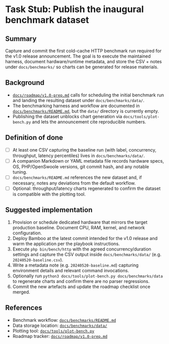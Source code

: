 # Task Stub: Publish the inaugural benchmark dataset

## Summary

Capture and commit the first cold-cache HTTP benchmark run required for the v1.0
release announcement. The goal is to execute the maintained harness, document
hardware/runtime metadata, and store the CSV + notes under `docs/benchmarks/`
so charts can be generated for release materials.

## Background

- [`docs/roadmap/v1.0-prep.md`](../roadmap/v1.0-prep.md) calls for scheduling the
  initial benchmark run and landing the resulting dataset under
  `docs/benchmarks/data/`.
- The benchmarking harness and workflow are documented in
  [`docs/benchmarks/README.md`](../benchmarks/README.md), but the `data/`
  directory is currently empty.
- Publishing the dataset unblocks chart generation via
  `docs/tools/plot-bench.py` and lets the announcement cite reproducible numbers.

## Definition of done

- [ ] At least one CSV capturing the baseline run (with label, concurrency,
      throughput, latency percentiles) lives in `docs/benchmarks/data/`.
- [ ] A companion Markdown or YAML metadata file records hardware specs, OS,
      PHP/OpenSwoole versions, git commit hash, and any notable tuning.
- [ ] `docs/benchmarks/README.md` references the new dataset and, if necessary,
      notes any deviations from the default workflow.
- [ ] Optional: throughput/latency charts regenerated to confirm the dataset is
      compatible with the plotting tool.

## Suggested implementation

1. Provision or schedule dedicated hardware that mirrors the target production
   baseline. Document CPU, RAM, kernel, and network configuration.
2. Deploy Bamboo at the latest commit intended for the v1.0 release and warm the
   application per the playbook instructions.
3. Execute `php bin/bench/http` with the agreed concurrency/duration settings and
   capture the CSV output inside `docs/benchmarks/data/` (e.g.
   `20240520-baseline.csv`).
4. Write a metadata note (e.g. `20240520-baseline.md`) capturing environment
   details and relevant command invocations.
5. Optionally run `python3 docs/tools/plot-bench.py docs/benchmarks/data` to
   regenerate charts and confirm there are no parser regressions.
6. Commit the new artefacts and update the roadmap checklist once merged.

## References

- Benchmark workflow: [`docs/benchmarks/README.md`](../benchmarks/README.md)
- Data storage location: [`docs/benchmarks/data/`](../benchmarks/data)
- Plotting tool: [`docs/tools/plot-bench.py`](../tools/plot-bench.py)
- Roadmap tracker: [`docs/roadmap/v1.0-prep.md`](../roadmap/v1.0-prep.md)
